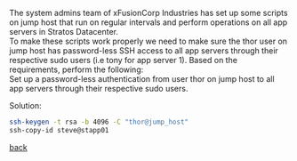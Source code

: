 The system admins team of xFusionCorp Industries has set up some scripts on jump host that run on regular intervals and perform operations on all app servers in Stratos Datacenter.   
To make these scripts work properly we need to make sure the thor user on jump host has password-less SSH access to all app servers through their respective sudo users (i.e tony for app server 1). Based on the requirements, perform the following:  
Set up a password-less authentication from user thor on jump host to all app servers through their respective sudo users.  

Solution:  
```bash
ssh-keygen -t rsa -b 4096 -C "thor@jump_host"
ssh-copy-id steve@stapp01
```

[back](https://github.com/MederD/Kodekloud-Engineer-Tasks)  
